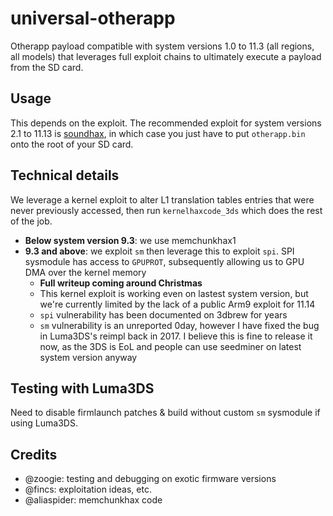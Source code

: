 # universal-otherapp

Otherapp payload compatible with system versions 1.0 to 11.3 (all regions, all models) that leverages full exploit chains to ultimately execute a payload from the SD card.

## Usage

This depends on the exploit. The recommended exploit for system versions 2.1 to 11.13 is [soundhax](https://github.com/nedwill/soundhax), in which case you just have to put `otherapp.bin` onto the root of your SD card.

## Technical details

We leverage a kernel exploit to alter L1 translation tables entries that were never previously accessed, then run `kernelhaxcode_3ds` which does the rest of the job.

* **Below system version 9.3**: we use memchunkhax1
* **9.3 and above**: we exploit `sm` then leverage this to exploit `spi`. SPI sysmodule has access to `GPUPROT`, subsequently allowing us to GPU DMA over the kernel memory
    * **Full writeup coming around Christmas**
    * This kernel exploit is working even on lastest system version, but we're currently limited by the lack of a public Arm9 exploit for 11.14
    * `spi` vulnerability has been documented on 3dbrew for years
    * `sm` vulnerability is an unreported 0day, however I have fixed the bug in Luma3DS's reimpl back in 2017. I believe this is fine to release it now, as the 3DS is EoL and people can use seedminer on latest system version anyway

## Testing with Luma3DS

Need to disable firmlaunch patches & build without custom `sm` sysmodule if using Luma3DS.

## Credits

* @zoogie: testing and debugging on exotic firmware versions
* @fincs: exploitation ideas, etc.
* @aliaspider: memchunkhax code

